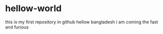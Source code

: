 # hellow-world
this is my first repository in github
hellow bangladesh
i am coming
the fast and furious

